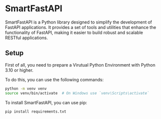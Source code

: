 # SmartFastAPI

SmartFastAPI is a Python library designed to simplify the development of FastAPI applications. 
It provides a set of tools and utilities that enhance the functionality of FastAPI, making it easier to build 
robust and scalable RESTful applications.

## Setup

First of all, you need to prepare a Virutual Python Environment with Python 3.10 or higher.

To do this, you can use the following commands:

```bash
python -m venv venv
source venv/bin/activate  # On Windows use `venv\Scripts\activate`
```

To install SmartFastAPI, you can use pip:

```bash
pip install requirements.txt
```

